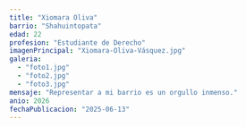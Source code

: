 ```yaml
---
title: "Xiomara Oliva"
barrio: "Shahuintopata"
edad: 22
profesion: "Estudiante de Derecho"
imagenPrincipal: "Xiomara-Oliva-Vásquez.jpg"
galeria:
  - "foto1.jpg"
  - "foto2.jpg"
  - "foto3.jpg"
mensaje: "Representar a mi barrio es un orgullo inmenso."
anio: 2026
fechaPublicacion: "2025-06-13"
---
```

